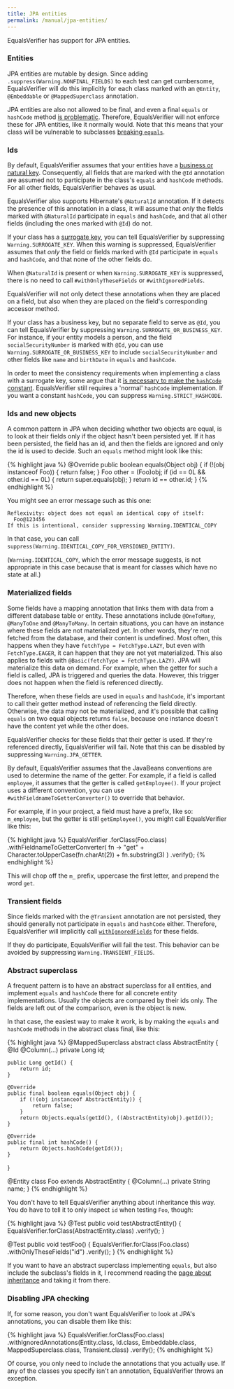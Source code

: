 ```yaml
---
title: JPA entities
permalink: /manual/jpa-entities/
---
```

EqualsVerifier has support for JPA entities.

### Entities
JPA entities are mutable by design. Since adding `.suppress(Warning.NONFINAL_FIELDS)` to each test can get cumbersome, EqualsVerifier will do this implicitly for each class marked with an `@Entity`, `@Embeddable` or `@MappedSuperclass` annotation.

JPA entities are also not allowed to be final, and even a final `equals` or `hashCode` method [is problematic](https://stackoverflow.com/questions/6608222/does-a-final-method-prevent-hibernate-from-creating-a-proxy-for-such-an-entity). Therefore, EqualsVerifier will not enforce these for JPA entities, like it normally would. Note that this means that your class will be vulnerable to subclasses [breaking `equals`](/equalsverifier/manual/final).


### Ids
By default, EqualsVerifier assumes that your entities have a [business or natural key](https://en.wikipedia.org/wiki/Natural_key). Consequently, all fields that are marked with the `@Id` annotation are assumed not to participate in the class's `equals` and `hashCode` methods. For all other fields, EqualsVerifier behaves as usual.

EqualsVerifier also supports Hibernate's `@NaturalId` annotation. If it detects the presence of this annotation in a class, it will assume that _only_ the fields marked with `@NaturalId` participate in `equals` and `hashCode`, and that all other fields (including the ones marked with `@Id`) do not.

If your class has a [surrogate key](https://en.wikipedia.org/wiki/Surrogate_key), you can tell EqualsVerifier by suppressing `Warning.SURROGATE_KEY`. When this warning is suppressed, EqualsVerifier assumes that _only_ the field or fields marked with `@Id` participate in `equals` and `hashCode`, and that none of the other fields do.

When `@NaturalId` is present or when `Warning.SURROGATE_KEY` is suppressed, there is no need to call `#withOnlyTheseFields` or `#withIgnoredFields`.

EqualsVerifier will not only detect these annotations when they are placed on a field, but also when they are placed on the field's corresponding accessor method.

If your class has a business key, but no separate field to serve as `@Id`, you can tell EqualsVerifier by suppressing `Warning.SURROGATE_OR_BUSINESS_KEY`. For instance, if your entity models a person, and the field `socialSecurityNumber` is marked with `@Id`, you can use `Warning.SURROGATE_OR_BUSINESS_KEY` to include `socialSecurityNumber` and other fields like `name` and `birthDate` in `equals` and `hashCode`.

In order to meet the consistency requirements when implementing a class with a surrogate key, some argue that it [is necessary to make the `hashCode` constant](https://vladmihalcea.com/how-to-implement-equals-and-hashcode-using-the-jpa-entity-identifier/). EqualsVerifier still requires a 'normal' `hashCode` implementation. If you want a constant `hashCode`, you can suppress `Warning.STRICT_HASHCODE`.


### Ids and new objects
A common pattern in JPA when deciding whether two objects are equal, is to look at their fields only if the object hasn't been persisted yet. If it has been persisted, the field has an id, and then the fields are ignored and only the id is used to decide. Such an `equals` method might look like this:

{% highlight java %}
@Override
public boolean equals(Object obj) {
    if (!(obj instanceof Foo)) {
        return false;
    }
    Foo other = (Foo)obj;
    if (id == 0L && other.id == 0L) {
        return super.equals(obj);
    }
    return id == other.id;
}
{% endhighlight %}

You might see an error message such as this one:

    Reflexivity: object does not equal an identical copy of itself:
      Foo@123456
    If this is intentional, consider suppressing Warning.IDENTICAL_COPY

In that case, you can call `suppress(Warning.IDENTICAL_COPY_FOR_VERSIONED_ENTITY)`.

(`Warning.IDENTICAL_COPY`, which the error message suggests, is not appropriate in this case because that is meant for classes which have no state at all.)


### Materialized fields
Some fields have a mapping annotation that links them with data from a different database table or entity. These annotations include `@OneToMany`, `@ManyToOne` and `@ManyToMany`. In certain situations, you can have an instance where these fields are not materialized yet. In other words, they're not fetched from the database, and their content is undefined. Most often, this happens when they have `fetchType = FetchType.LAZY`, but even with `FetchType.EAGER`, it can happen that they are not yet materialized. This also applies to fields with `@Basic(fetchType = FetchType.LAZY)`. JPA will materialize this data on demand. For example, when the getter for such a field is called, JPA is triggered and queries the data. However, this trigger does not happen when the field is referenced directly.

Therefore, when these fields are used in `equals` and `hashCode`, it's important to call their getter method instead of referencing the field directly. Otherwise, the data may not be materialized, and it's possible that calling `equals` on two equal objects returns `false`, because one instance doesn't have the content yet while the other does.

EqualsVerifier checks for these fields that their getter is used. If they're referenced directly, EqualsVerifier will fail. Note that this can be disabled by suppressing `Warning.JPA_GETTER`.

By default, EqualsVerifier assumes that the JavaBeans conventions are used to determine the name of the getter. For example, if a field is called `employee`, it assumes that the getter is called `getEmployee()`. If your project uses a different convention, you can use `#withFieldnameToGetterConverter()` to override that behavior.

For example, if in your project, a field must have a prefix, like so: `m_employee`, but the getter is still `getEmployee()`, you might call EqualsVerifier like this:

{% highlight java %}
EqualsVerifier
    .forClass(Foo.class)
    .withFieldnameToGetterConverter(
        fn -> "get" + Character.toUpperCase(fn.charAt(2)) + fn.substring(3)
    )
    .verify();
{% endhighlight %}

This will chop off the `m_` prefix, uppercase the first letter, and prepend the word `get`.


### Transient fields
Since fields marked with the `@Transient` annotation are not persisted, they should generally not participate in `equals` and `hashCode` either. Therefore, EqualsVerifier will implicitly call [`withIgnoredFields`](/equalsverifier/manual/ignoring-fields) for these fields.

If they do participate, EqualsVerifier will fail the test. This behavior can be avoided by suppressing `Warning.TRANSIENT_FIELDS`.


### Abstract superclass
A frequent pattern is to have an abstract superclass for all entities, and implement `equals` and `hashCode` there for all concrete entity implementations. Usually the objects are compared by their ids only. The fields are left out of the comparison, even is the object is new.

In that case, the easiest way to make it work, is by making the `equals` and `hashCode` methods in the abstract class final, like this:

{% highlight java %}
@MappedSuperclass
abstract class AbstractEntity {
    @Id
    @Column(...)
    private Long id;

    public Long getId() {
        return id;
    }

    @Override
    public final boolean equals(Object obj) {
        if (!(obj instanceof AbstractEntity)) {
            return false;
        }
        return Objects.equals(getId(), ((AbstractEntity)obj).getId());
    }

    @Override
    public final int hashCode() {
        return Objects.hashCode(getId());
    }
}

@Entity
class Foo extends AbstractEntity {
    @Column(...)
    private String name;
}
{% endhighlight %}

You don't have to tell EqualsVerifier anything about inheritance this way. You do have to tell it to only inspect `id` when testing `Foo`, though:

{% highlight java %}
@Test
public void testAbstractEntity() {
    EqualsVerifier.forClass(AbstractEntity.class)
            .verify();
}

@Test
public void testFoo() {
    EqualsVerifier.forClass(Foo.class)
            .withOnlyTheseFields("id")
            .verify();
}
{% endhighlight %}

If you want to have an abstract superclass implementing `equals`, but also include the subclass's fields in it, I recommend reading the [page about inheritance](/equalsverifier/manual/inheritance) and taking it from there.


### Disabling JPA checking
If, for some reason, you don't want EqualsVerifier to look at JPA's annotations, you can disable them like this:

{% highlight java %}
EqualsVerifier.forClass(Foo.class)
        .withIgnoredAnnotations(Entity.class, Id.class, Embeddable.class, MappedSuperclass.class, Transient.class)
        .verify();
{% endhighlight %}

Of course, you only need to include the annotations that you actually use. If any of the classes you specify isn't an annotation, EqualsVerifier throws an exception.

